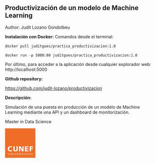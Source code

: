 ## Productivización de un modelo de Machine Learning
Author: Judit Lozano Gondolbeu

**Instalación con Docker:**
Comandos desde el terminal:
~~~ 
docker pull juditgoes/practica_productivizacion:1.0 
~~~
~~~
docker run -p 5000:80 juditgoes/practica_productivizacion:1.0
~~~
Por último, para acceder a la aplicación desde cualquier explorador web: http://localhost:5000


**Github repository:**

https://github.com/judit-lozano/productivizacion

**Descripción:**

Simulación de una puesta en producción de un modelo de Machine Learning mediante una API y un dashboard de monitorización.


Master in Data Science

![image.png](/images/logo_opt.png)